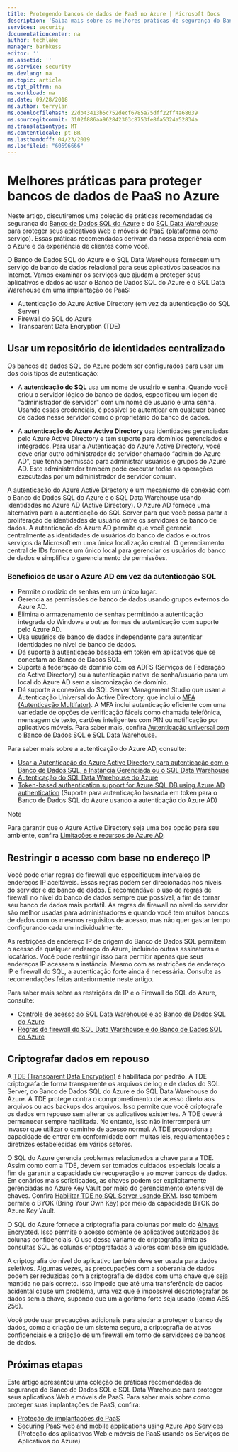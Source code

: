 ```yaml
---
title: Protegendo bancos de dados de PaaS no Azure | Microsoft Docs
description: 'Saiba mais sobre as melhores práticas de segurança do Banco de Dados SQL do Azure e do SQL Data Warehouse para proteger aplicativos Web e móveis PaaS. '
services: security
documentationcenter: na
author: techlake
manager: barbkess
editor: ''
ms.assetid: ''
ms.service: security
ms.devlang: na
ms.topic: article
ms.tgt_pltfrm: na
ms.workload: na
ms.date: 09/28/2018
ms.author: terrylan
ms.openlocfilehash: 22db43413b5c752decf6785a75dff22ff4a68039
ms.sourcegitcommit: 3102f886aa962842303c8753fe8fa5324a52834a
ms.translationtype: MT
ms.contentlocale: pt-BR
ms.lasthandoff: 04/23/2019
ms.locfileid: "60596666"
---
```

# <a name="best-practices-for-securing-paas-databases-in-azure"></a>Melhores práticas para proteger bancos de dados de PaaS no Azure

Neste artigo, discutiremos uma coleção de práticas recomendadas de segurança do [Banco de Dados SQL do Azure](../sql-database/sql-database-technical-overview.md) e do [SQL Data Warehouse](../sql-data-warehouse/sql-data-warehouse-overview-what-is.md) para proteger seus aplicativos Web e móveis de PaaS (plataforma como serviço). Essas práticas recomendadas derivam da nossa experiência com o Azure e da experiência de clientes como você.

O Banco de Dados SQL do Azure e o SQL Data Warehouse fornecem um serviço de banco de dados relacional para seus aplicativos baseados na Internet. Vamos examinar os serviços que ajudam a proteger seus aplicativos e dados ao usar o Banco de Dados SQL do Azure e o SQL Data Warehouse em uma implantação de PaaS:

- Autenticação do Azure Active Directory (em vez da autenticação do SQL Server)
- Firewall do SQL do Azure
- Transparent Data Encryption (TDE)

## <a name="use-a-centralized-identity-repository"></a>Usar um repositório de identidades centralizado
Os bancos de dados SQL do Azure podem ser configurados para usar um dos dois tipos de autenticação:

- A **autenticação do SQL** usa um nome de usuário e senha. Quando você criou o servidor lógico do banco de dados, especificou um logon de "administrador de servidor" com um nome de usuário e uma senha. Usando essas credenciais, é possível se autenticar em qualquer banco de dados nesse servidor como o proprietário do banco de dados.

- A **autenticação do Azure Active Directory** usa identidades gerenciadas pelo Azure Active Directory e tem suporte para domínios gerenciados e integrados. Para usar a Autenticação do Azure Active Directory, você deve criar outro administrador de servidor chamado “admin do Azure AD”, que tenha permissão para administrar usuários e grupos do Azure AD. Este administrador também pode executar todas as operações executadas por um administrador de servidor comum.

A [autenticação do Azure Active Directory](../active-directory/develop/authentication-scenarios.md) é um mecanismo de conexão com o Banco de Dados SQL do Azure e o SQL Data Warehouse usando identidades no Azure AD (Active Directory). O Azure AD fornece uma alternativa para a autenticação do SQL Server para que você possa parar a proliferação de identidades de usuário entre os servidores de banco de dados. A autenticação do Azure AD permite que você gerencie centralmente as identidades de usuários do banco de dados e outros serviços da Microsoft em uma única localização central. O gerenciamento central de IDs fornece um único local para gerenciar os usuários do banco de dados e simplifica o gerenciamento de permissões.  

### <a name="benefits-of-using-azure-ad-instead-of-sql-authentication"></a>Benefícios de usar o Azure AD em vez da autenticação SQL
- Permite o rodízio de senhas em um único lugar.
- Gerencia as permissões de banco de dados usando grupos externos do Azure AD.
- Elimina o armazenamento de senhas permitindo a autenticação integrada do Windows e outras formas de autenticação com suporte pelo Azure AD.
- Usa usuários de banco de dados independente para autenticar identidades no nível de banco de dados.
- Dá suporte à autenticação baseada em token em aplicativos que se conectam ao Banco de Dados SQL.
- Suporte à federação de domínio com os ADFS (Serviços de Federação do Active Directory) ou à autenticação nativa de senha/usuário para um local do Azure AD sem a sincronização de domínio.
- Dá suporte a conexões do SQL Server Management Studio que usam a Autenticação Universal do Active Directory, que inclui o [MFA (Autenticação Multifator)](../active-directory/authentication/multi-factor-authentication.md). A MFA inclui autenticação eficiente com uma variedade de opções de verificação fáceis como chamada telefônica, mensagem de texto, cartões inteligentes com PIN ou notificação por aplicativos móveis. Para saber mais, confira [Autenticação universal com o Banco de Dados SQL e SQL Data Warehouse](../sql-database/sql-database-ssms-mfa-authentication.md).

Para saber mais sobre a autenticação do Azure AD, consulte:

- [Usar a Autenticação do Azure Active Directory para autenticação com o Banco de Dados SQL, a Instância Gerenciada ou o SQL Data Warehouse](../sql-database/sql-database-aad-authentication.md)
- [Autenticação do SQL Data Warehouse do Azure](../sql-data-warehouse/sql-data-warehouse-authentication.md)
- [Token-based authentication support for Azure SQL DB using Azure AD authentication](../sql-database/sql-database-aad-authentication.md) (Suporte para autenticação baseada em token para o Banco de Dados SQL do Azure usando a autenticação do Azure AD)

> [!NOTE]
> Para garantir que o Azure Active Directory seja uma boa opção para seu ambiente, confira [Limitações e recursos do Azure AD](../sql-database/sql-database-aad-authentication.md#azure-ad-features-and-limitations).
>
>

## <a name="restrict-access-based-on-ip-address"></a>Restringir o acesso com base no endereço IP
Você pode criar regras de firewall que especifiquem intervalos de endereços IP aceitáveis. Essas regras podem ser direcionadas nos níveis do servidor e do banco de dados. É recomendável o uso de regras de firewall no nível do banco de dados sempre que possível, a fim de tornar seu banco de dados mais portátil. As regras de firewall no nível do servidor são melhor usadas para administradores e quando você tem muitos bancos de dados com os mesmos requisitos de acesso, mas não quer gastar tempo configurando cada um individualmente.

As restrições de endereço IP de origem do Banco de Dados SQL permitem o acesso de qualquer endereço do Azure, incluindo outras assinaturas e locatários. Você pode restringir isso para permitir apenas que seus endereços IP acessem a instância. Mesmo com as restrições de endereço IP e firewall do SQL, a autenticação forte ainda é necessária. Consulte as recomendações feitas anteriormente neste artigo.

Para saber mais sobre as restrições de IP e o Firewall do SQL do Azure, consulte:

- [Controle de acesso ao SQL Data Warehouse e ao Banco de Dados SQL do Azure](../sql-database/sql-database-control-access.md)
- [Regras de firewall do SQL Data Warehouse e do Banco de Dados SQL do Azure](../sql-database/sql-database-firewall-configure.md)


## <a name="encrypt-data-at-rest"></a>Criptografar dados em repouso
A [TDE (Transparent Data Encryption)](/sql/relational-databases/security/encryption/transparent-data-encryption) é habilitada por padrão. A TDE criptografa de forma transparente os arquivos de log e de dados do SQL Server, do Banco de Dados SQL do Azure e do SQL Data Warehouse do Azure. A TDE protege contra o comprometimento de acesso direto aos arquivos ou aos backups dos arquivos. Isso permite que você criptografe os dados em repouso sem alterar os aplicativos existentes. A TDE deverá permanecer sempre habilitada. No entanto, isso não interromperá um invasor que utilizar o caminho de acesso normal. A TDE proporciona a capacidade de entrar em conformidade com muitas leis, regulamentações e diretrizes estabelecidas em vários setores.

O SQL do Azure gerencia problemas relacionados a chave para a TDE. Assim como com a TDE, devem ser tomados cuidados especiais locais a fim de garantir a capacidade de recuperação e ao mover bancos de dados. Em cenários mais sofisticados, as chaves podem ser explicitamente gerenciadas no Azure Key Vault por meio do gerenciamento extensível de chaves. Confira [Habilitar TDE no SQL Server usando EKM](/sql/relational-databases/security/encryption/enable-tde-on-sql-server-using-ekm). Isso também permite o BYOK (Bring Your Own Key) por meio da capacidade BYOK do Azure Key Vault.

O SQL do Azure fornece a criptografia para colunas por meio do [Always Encrypted](/sql/relational-databases/security/encryption/always-encrypted-database-engine). Isso permite o acesso somente de aplicativos autorizados às colunas confidenciais. O uso dessa variante de criptografia limita as consultas SQL às colunas criptografadas à valores com base em igualdade.

A criptografia do nível do aplicativo também deve ser usada para dados seletivos. Algumas vezes, as preocupações com a soberania de dados podem ser reduzidas com a criptografia de dados com uma chave que seja mantida no país correto. Isso impede que até uma transferência de dados acidental cause um problema, uma vez que é impossível descriptografar os dados sem a chave, supondo que um algoritmo forte seja usado (como AES 256).

Você pode usar precauções adicionais para ajudar a proteger o banco de dados, como a criação de um sistema seguro, a criptografia de ativos confidenciais e a criação de um firewall em torno de servidores de bancos de dados.

## <a name="next-steps"></a>Próximas etapas
Este artigo apresentou uma coleção de práticas recomendadas de segurança do Banco de Dados SQL e SQL Data Warehouse para proteger seus aplicativos Web e móveis de PaaS. Para saber mais sobre como proteger suas implantações de PaaS, confira:

- [Proteção de implantações de PaaS](security-paas-deployments.md)
- [Securing PaaS web and mobile applications using Azure App Services](security-paas-applications-using-app-services.md) (Proteção dos aplicativos Web e móveis de PaaS usando os Serviços de Aplicativos do Azure)
